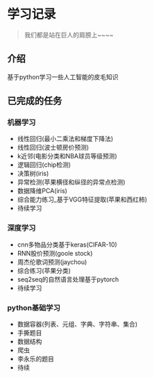 # 学习记录
>我们都是站在巨人的肩膀上~~~~
## 介绍
基于python学习一些人工智能的皮毛知识

## 已完成的任务
### 机器学习
- 线性回归(最小二乘法和梯度下降法)
- 线性回归(波士顿房价预测)
- k近邻(电影分类和NBA球员等级预测)
- 逻辑回归(chip检测)
- 决策树(iris)
- 异常检测(苹果横径和纵径的异常点检测)
- 数据降维PCA(iris)
- 综合能力练习_基于VGG特征提取(苹果和西红柿)
- 待续学习

### 深度学习
- cnn多物品分类基于keras(CIFAR-10)
- RNN股价预测(goole stock)
- 周杰伦歌词预测(jaychou)
- 综合练习(苹果分类)
- seq2seq的自然语言处理基于pytorch
- 待续学习

### python基础学习
- 数据容器(列表、元组、字典、字符串、集合)
- 手撕题目
- 数据结构
- 爬虫
- 李永乐的题目
- 待续



